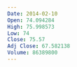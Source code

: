 ```yaml
---
Date: 2014-02-10
Open: 74.094284
High: 75.998573
Low: 74
Close: 75.57
Adj Close: 67.582138
Volume: 86389800
---
```

